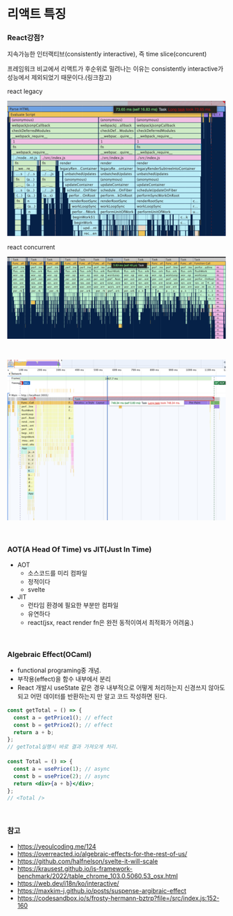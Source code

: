 # 리액트 특징

### React강점?

지속가능한 인터랙티브(consistently interactive), 즉 time slice(concurent)

프레임워크 비교에서 리액트가 후순위로 밀려나는 이유는 consistently interactive가 성능에서 제외되었기 때문이다.(링크참고)

react legacy

![](https://raw.githubusercontent.com/jl917/s/master/img/2022/07/08/20220708165000.png)

react concurrent

![](https://raw.githubusercontent.com/jl917/s/master/img/2022/07/08/20220708165201.png)

<br />

![](https://raw.githubusercontent.com/jl917/s/master/img/2022/07/14/20220714182526.png)

<br />

### AOT(A Head Of Time) vs JIT(Just In Time)

- AOT
  - 소스코드를 미리 컴파일
  - 정적이다
  - svelte
- JIT
  - 런타임 환경에 필요한 부분만 컴파일
  - 유연하다
  - react(jsx, react render fn은 완전 동적이여서 최적화가 어려움.)

<br />

### Algebraic Effect(OCaml)

- functional programing중 개념.
- 부작용(effect)을 함수 내부에서 분리
- React 개발시 useState 같은 경우 내부적으로 어떻게 처리하는지 신경쓰지 않아도 되고 어떤 데이터를 반환하는지 만 알고 코드 작성하면 된다.

```jsx
const getTotal = () => {
  const a = getPrice1(); // effect
  const b = getPrice2(); // effect
  return a + b;
};
// getTotal실행시 바로 결과 가져오게 처리.

const Total = () => {
  const a = usePrice(1); // async
  const b = usePrice(2); // async
  return <div>{a + b}</div>;
};
// <Total />
```

<br />

### 참고

- https://yeoulcoding.me/124
- https://overreacted.io/algebraic-effects-for-the-rest-of-us/
- https://github.com/halfnelson/svelte-it-will-scale
- https://krausest.github.io/js-framework-benchmark/2022/table_chrome_103.0.5060.53_osx.html
- https://web.dev/i18n/ko/interactive/
- https://maxkim-j.github.io/posts/suspense-argibraic-effect
- https://codesandbox.io/s/frosty-hermann-bztrp?file=/src/index.js:152-160
